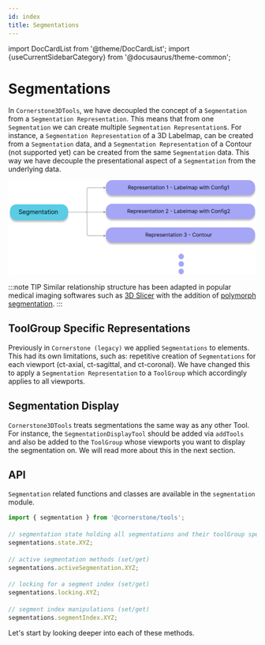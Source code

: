 ```yaml
---
id: index
title: Segmentations
---
```


import DocCardList from '@theme/DocCardList';
import {useCurrentSidebarCategory} from '@docusaurus/theme-common';

# Segmentations

In `Cornerstone3DTools`, we have decoupled the concept of a `Segmentation` from
a `Segmentation Representation`. This means that from one `Segmentation` we can
create multiple `Segmentation Representation`s. For instance, a `Segmentation Representation`
of a 3D Labelmap, can be created from a `Segmentation` data, and a `Segmentation Representation`
of a Contour (not supported yet) can be created from the same `Segmentation` data. This
way we have decouple the presentational aspect of a `Segmentation` from the underlying data.

![](../../../assets/segmentation-representation.png)

:::note TIP
Similar relationship structure has been adapted in popular medical imaging softwares
such as [3D Slicer](https://www.slicer.org/) with the addition of [polymorph segmentation](https://github.com/PerkLab/PolySeg).
:::

## ToolGroup Specific Representations

Previously in `Cornerstone (legacy)` we applied `Segmentations` to elements.
This had its own limitations, such as: repetitive creation of `Segmentations` for each viewport
(ct-axial, ct-sagittal, and ct-coronal). We have changed this to apply a `Segmentation Representation`
to a `ToolGroup` which accordingly applies to all viewports.

## Segmentation Display

`Cornerstone3DTools` treats segmentations the same way as any other Tool. For instance,
the `SegmentationDisplayTool` should be added via `addTools` and also be added to the `ToolGroup`
whose viewports you want to display the segmentation on. We will read more
about this in the next section.

## API

`Segmentation` related functions and classes are available in the `segmentation` module.

```js
import { segmentation } from '@cornerstone/tools';

// segmentation state holding all segmentations and their toolGroup specific representations
segmentations.state.XYZ;

// active segmentation methods (set/get)
segmentations.activeSegmentation.XYZ;

// locking for a segment index (set/get)
segmentations.locking.XYZ;

// segment index manipulations (set/get)
segmentations.segmentIndex.XYZ;
```

Let's start by looking deeper into each of these methods.

<DocCardList items={useCurrentSidebarCategory().items}/>
